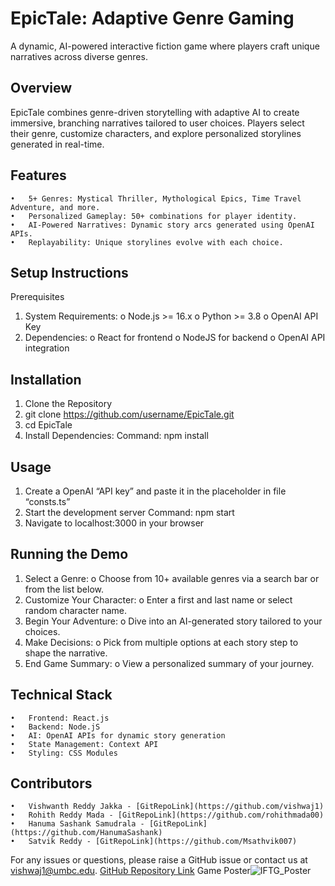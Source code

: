 # EpicTale: Adaptive Genre Gaming
A dynamic, AI-powered interactive fiction game where players craft unique narratives across diverse genres.

## Overview
EpicTale combines genre-driven storytelling with adaptive AI to create immersive, branching narratives tailored to user choices. Players select their genre, customize characters, and explore personalized storylines generated in real-time.

## Features
    •	5+ Genres: Mystical Thriller, Mythological Epics, Time Travel Adventure, and more.
    •	Personalized Gameplay: 50+ combinations for player identity.
    •	AI-Powered Narratives: Dynamic story arcs generated using OpenAI APIs.
    •	Replayability: Unique storylines evolve with each choice.
    
## Setup Instructions
Prerequisites
1.	System Requirements: 
    o	Node.js >= 16.x
    o	Python >= 3.8
    o	OpenAI API Key
2.	Dependencies: 
    o	React for frontend
    o	NodeJS for backend
    o	OpenAI API integration
 
## Installation
1.	Clone the Repository
2.	git clone https://github.com/username/EpicTale.git
3.	cd EpicTale
4.  Install Dependencies:
        Command: npm install
                                                                                                                                                                                                                                                                                                      
## Usage
1.	Create a OpenAI “API key” and paste it in the placeholder in file “consts.ts”
2.	Start the development server
        Command: npm start
3.	Navigate to localhost:3000 in your browser
 
## Running the Demo
1.	Select a Genre: 
    o	Choose from 10+ available genres via a search bar or from the list below.
2.	Customize Your Character: 
    o	Enter a first and last name or select random character name.
3.	Begin Your Adventure: 
    o	Dive into an AI-generated story tailored to your choices.
4.	Make Decisions: 
    o	Pick from multiple options at each story step to shape the narrative.
5.	End Game Summary: 
    o	View a personalized summary of your journey.

## Technical Stack
    •	Frontend: React.js
    •	Backend: Node.jS
    •	AI: OpenAI APIs for dynamic story generation
    •	State Management: Context API
    •	Styling: CSS Modules

## Contributors
    •	Vishwanth Reddy Jakka - [GitRepoLink](https://github.com/vishwaj1)
    •	Rohith Reddy Mada - [GitRepoLink](https://github.com/rohithmada00)
    •	Hanuma Sashank Samudrala - [GitRepoLink](https://github.com/HanumaSashank)
    •	Satvik Reddy - [GitRepoLink](https://github.com/Msathvik007)
    
For any issues or questions, please raise a GitHub issue or contact us at vishwaj1@umbc.edu.
[GitHub Repository Link](https://github.com/vishwaj1/EpicTale)
Game Poster![IFTG_Poster](https://github.com/user-attachments/assets/540282de-d8a6-4257-b9c9-8f02a334eea9)

   

 
